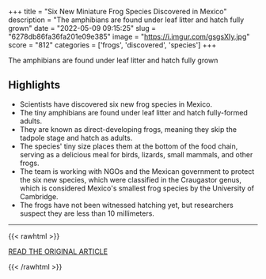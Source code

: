 +++
title = "Six New Miniature Frog Species Discovered in Mexico"
description = "The amphibians are found under leaf litter and hatch fully grown"
date = "2022-05-09 09:15:25"
slug = "6278db86fa36fa201e09e385"
image = "https://i.imgur.com/gsgsXIy.jpg"
score = "812"
categories = ['frogs', 'discovered', 'species']
+++

The amphibians are found under leaf litter and hatch fully grown

## Highlights

- Scientists have discovered six new frog species in Mexico.
- The tiny amphibians are found under leaf litter and hatch fully-formed adults.
- They are known as direct-developing frogs, meaning they skip the tadpole stage and hatch as adults.
- The species' tiny size places them at the bottom of the food chain, serving as a delicious meal for birds, lizards, small mammals, and other frogs.
- The team is working with NGOs and the Mexican government to protect the six new species, which were classified in the Craugastor genus, which is considered Mexico's smallest frog species by the University of Cambridge.
- The frogs have not been witnessed hatching yet, but researchers suspect they are less than 10 millimeters.

---

{{< rawhtml >}}
  <p class="article-category">
    <a target="_blank" href="https://www.smithsonianmag.com/smart-news/six-new-miniature-amphibian-species-discovered-in-mexico-180980031/">READ THE ORIGINAL ARTICLE</a>
  </p>
{{< /rawhtml >}}
